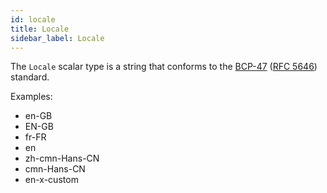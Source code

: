 ```yaml
---
id: locale
title: Locale
sidebar_label: Locale
---
```


The `Locale` scalar type is a string that conforms to the [BCP-47](https://www.rfc-editor.org/info/bcp47) ([RFC 5646](https://datatracker.ietf.org/doc/html/rfc5646)) standard.

Examples:

- en-GB
- EN-GB
- fr-FR
- en
- zh-cmn-Hans-CN
- cmn-Hans-CN
- en-x-custom

